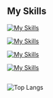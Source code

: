 <!--
**DominicS97/DominicS97** is a ✨ _special_ ✨ repository because its `README.md` (this file) appears on your GitHub profile.

Here are some ideas to get you started:

- 🔭 I’m currently working on ...
- 🌱 I’m currently learning ...
- 👯 I’m looking to collaborate on ...
- 🤔 I’m looking for help with ...
- 💬 Ask me about ...
- 📫 How to reach me: ...
- 😄 Pronouns: ...
- ⚡ Fun fact: ...
-->

## My Skills

[![My Skills](https://skillicons.dev/icons?i=vscode,git&perline=5)](https://skillicons.dev)

[![My Skills](https://skillicons.dev/icons?i=html,css,sass&perline=5)](https://skillicons.dev)

[![My Skills](https://skillicons.dev/icons?i=js&perline=5)](https://skillicons.dev)

[![My Skills](https://skillicons.dev/icons?i=php&perline=5)](https://skillicons.dev)

##


![Top Langs](https://github-readme-stats.vercel.app/api/top-langs/?username=DominicS97&layout=compact)
